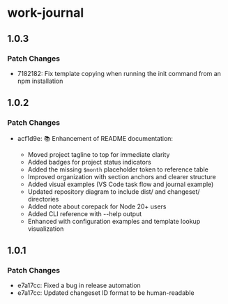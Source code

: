 # work-journal

## 1.0.3

### Patch Changes

- 7182182: Fix template copying when running the init command from an npm installation

## 1.0.2

### Patch Changes

- acf1d9e: 📚 Enhancement of README documentation:

  - Moved project tagline to top for immediate clarity
  - Added badges for project status indicators
  - Added the missing `$month` placeholder token to reference table
  - Improved organization with section anchors and clearer structure
  - Added visual examples (VS Code task flow and journal example)
  - Updated repository diagram to include dist/ and changeset/ directories
  - Added note about corepack for Node 20+ users
  - Added CLI reference with --help output
  - Enhanced with configuration examples and template lookup visualization

## 1.0.1

### Patch Changes

- e7a17cc: Fixed a bug in release automation
- e7a17cc: Updated changeset ID format to be human-readable
